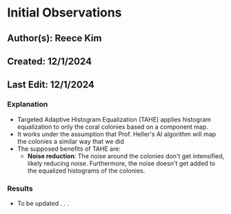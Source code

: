 # Initial Observations
## Author(s): Reece Kim
## Created: 12/1/2024
## Last Edit: 12/1/2024

### Explanation

- Targeted Adaptive Histogram Equalization (TAHE) applies histogram equalization to only
  the coral colonies based on a component map.
- It works under the assumption that Prof. Heller's AI algorithm will
  map the colonies a similar way that we did
- The supposed benefits of TAHE are:
  - **Noise reduction**: The noise around the colonies don't get intensified, 
    likely reducing noise. Furthermore, the noise doesn't get added to the equalized 
    histograms of the colonies.

### Results

- To be updated . . .